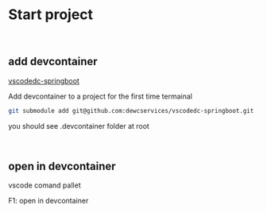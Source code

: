 # Start project
</br>

## add devcontainer
[vscodedc-springboot](https://github.com/dewcservices/vscodedc-springboot)

Add devcontainer to a project for the first time
termainal

```sh
git submodule add git@github.com:dewcservices/vscodedc-springboot.git ./.devcontainer
```

you should see .devcontainer folder at root

</br>

## open in devcontainer
vscode comand pallet

F1: open in devcontainer
